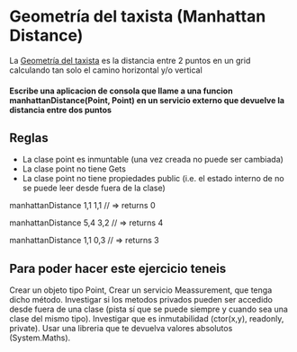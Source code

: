 # Geometría del taxista (Manhattan Distance)

 La [Geometría del taxista](https://es.wikipedia.org/wiki/Geometr%C3%ADa_del_taxista) es la  distancia entre 2 puntos en un grid calculando tan solo el camino horizontal y/o vertical 

#### Escribe una aplicacion de consola que llame a una funcion manhattanDistance(Point, Point) en un servicio externo que devuelve la distancia entre dos puntos


## Reglas
* La clase point es inmuntable (una vez creada no puede ser cambiada)
* La clase point no tiene Gets
* La clase point no tiene propiedades public  (i.e. el estado interno de no se puede leer desde fuera de la clase)



manhattanDistance 1,1 1,1 // => returns 0

manhattanDistance 5,4 3,2 // => returns 4

manhattanDistance 1,1 0,3 // => returns 3



## Para poder hacer este ejercicio teneis 
Crear un objeto tipo Point, 
Crear un servicio Meassurement, que tenga dicho método.
Investigar si los metodos privados pueden ser accedido desde fuera de una clase (pista sí que se puede siempre y cuando sea una clase del mismo tipo).
Investigar que es inmutabilidad (ctor(x,y), readonly, private). 
Usar una libreria que te devuelva valores absolutos (System.Maths).

